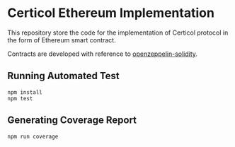 # Certicol Ethereum Implementation

This repository store the code for the implementation of Certicol protocol in the form of Ethereum smart contract.

Contracts are developed with reference to [openzeppelin-solidity](https://github.com/OpenZeppelin/openzeppelin-solidity).

## Running Automated Test

```
npm install
npm test
```

## Generating Coverage Report

```
npm run coverage
```